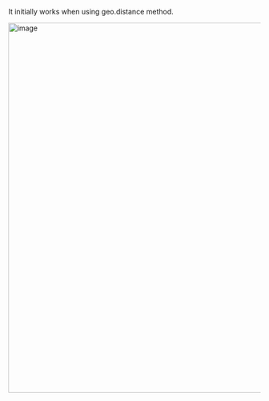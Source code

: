 It initially works when using geo.distance method.

<img width="738" alt="image" src="https://github.com/xuzhg/odata-geospatial/assets/9426627/3ef28e9f-efe8-4851-804b-422a2229c2b5">
